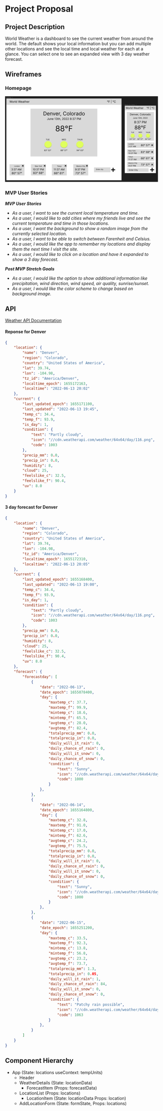 # Project Proposal

## Project Description

World Weather is a dashboard to see the current weather from around the world. The default shows your local information but you can add multiple other locations and see the local time and local weather for each at a glance. You can select one to see an expanded view with 3 day weather forecast.

## Wireframes

### Homepage
![wireframe](https://github.com/devinkr/world-weather/blob/main/planning/wireframe.png)

### MVP User Stories

_**MVP User Stories**_
- _As a user, I want to see the current local temperature and time._
- _As a user, I would like to add cities where my friends live and see the current temperature and time in those locations._
- _As a user, I want the background to show a random image from the currently selected location._
- _As a user, I want to be able to switch between Farenheit and Celsius._
- _As a user, I would like the app to remember my locations and display them the next time I visit the site._
- _As a user, I would like to click on a location and have it expanded to show a 3 day forecast._

_**Post MVP Stretch Goals**_
- _As a user, I would like the option to show additional information like precipitation, wind direction, wind speed, air quality, sunrise/sunset._
- _As a user, I would like the color scheme to change based on background image._

## API

[Weather API Documentation](https://www.weatherapi.com/docs/)

#### Reponse for Denver
```json
{
    "location": {
        "name": "Denver",
        "region": "Colorado",
        "country": "United States of America",
        "lat": 39.74,
        "lon": -104.98,
        "tz_id": "America/Denver",
        "localtime_epoch": 1655172163,
        "localtime": "2022-06-13 20:02"
    },
    "current": {
        "last_updated_epoch": 1655171100,
        "last_updated": "2022-06-13 19:45",
        "temp_c": 34.4,
        "temp_f": 93.9,
        "is_day": 1,
        "condition": {
            "text": "Partly cloudy",
            "icon": "//cdn.weatherapi.com/weather/64x64/day/116.png",
            "code": 1003
        },
        "precip_mm": 0.0,
        "precip_in": 0.0,
        "humidity": 8,
        "cloud": 25,
        "feelslike_c": 32.5,
        "feelslike_f": 90.4,
        "uv": 8.0
    }
}
```

#### 3 day forecast for Denver
```json
{
    "location": {
        "name": "Denver",
        "region": "Colorado",
        "country": "United States of America",
        "lat": 39.74,
        "lon": -104.98,
        "tz_id": "America/Denver",
        "localtime_epoch": 1655172310,
        "localtime": "2022-06-13 20:05"
    },
    "current": {
        "last_updated_epoch": 1655168400,
        "last_updated": "2022-06-13 19:00",
        "temp_c": 34.4,
        "temp_f": 93.9,
        "is_day": 1,
        "condition": {
            "text": "Partly cloudy",
            "icon": "//cdn.weatherapi.com/weather/64x64/day/116.png",
            "code": 1003
        },
        "precip_mm": 0.0,
        "precip_in": 0.0,
        "humidity": 8,
        "cloud": 25,
        "feelslike_c": 32.5,
        "feelslike_f": 90.4,
        "uv": 8.0
    },
    "forecast": {
        "forecastday": [
            {
                "date": "2022-06-13",
                "date_epoch": 1655078400,
                "day": {
                    "maxtemp_c": 37.7,
                    "maxtemp_f": 99.9,
                    "mintemp_c": 18.6,
                    "mintemp_f": 65.5,
                    "avgtemp_c": 28.0,
                    "avgtemp_f": 82.4,
                    "totalprecip_mm": 0.0,
                    "totalprecip_in": 0.0,
                    "daily_will_it_rain": 0,
                    "daily_chance_of_rain": 0,
                    "daily_will_it_snow": 0,
                    "daily_chance_of_snow": 0,
                    "condition": {
                        "text": "Sunny",
                        "icon": "//cdn.weatherapi.com/weather/64x64/day/113.png",
                        "code": 1000
                    }
                },
            },
            {
                "date": "2022-06-14",
                "date_epoch": 1655164800,
                "day": {
                    "maxtemp_c": 32.8,
                    "maxtemp_f": 91.0,
                    "mintemp_c": 17.0,
                    "mintemp_f": 62.6,
                    "avgtemp_c": 24.2,
                    "avgtemp_f": 75.5,
                    "totalprecip_mm": 0.0,
                    "totalprecip_in": 0.0,
                    "daily_will_it_rain": 0,
                    "daily_chance_of_rain": 0,
                    "daily_will_it_snow": 0,
                    "daily_chance_of_snow": 0,
                    "condition": {
                        "text": "Sunny",
                        "icon": "//cdn.weatherapi.com/weather/64x64/day/113.png",
                        "code": 1000
                    }
                },
            },
            {
                "date": "2022-06-15",
                "date_epoch": 1655251200,
                "day": {
                    "maxtemp_c": 33.5,
                    "maxtemp_f": 92.3,
                    "mintemp_c": 13.8,
                    "mintemp_f": 56.8,
                    "avgtemp_c": 23.2,
                    "avgtemp_f": 73.7,
                    "totalprecip_mm": 1.3,
                    "totalprecip_in": 0.05,
                    "daily_will_it_rain": 1,
                    "daily_chance_of_rain": 84,
                    "daily_will_it_snow": 0,
                    "daily_chance_of_snow": 0,
                    "condition": {
                        "text": "Patchy rain possible",
                        "icon": "//cdn.weatherapi.com/weather/64x64/day/176.png",
                        "code": 1063
                    }
                },
            }
        ]
    }
}
```

## Component Hierarchy

- App (State: locations useContext: tempUnits)
  - Header
  - WeatherDetails (State: locationData)
    - ForecastItem (Props: forecastData)
  - LocationList (Props: locations)
    - LocationItem (State: locationData Props: location)
  - AddLocationForm (State: formState, Props: locations)

